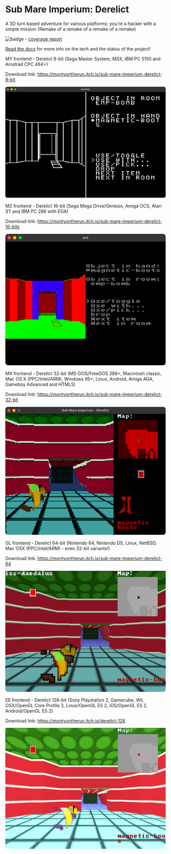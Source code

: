 # Sub Mare Imperium: Derelict
A 3D turn based adventure for various platforms; you're a hacker with a simple mission (Remake of a remake of a remake of a remake)

![badge](https://github.com/TheFakeMontyOnTheRun/space-trashman-blues/actions/workflows/run-unit-tests.yml/badge.svg) - [coverage report](https://thefakemontyontherun.github.io/space-trashman-blues/coverage/index.html)

[Read the docs](https://thefakemontyontherun.github.io/space-trashman-blues/) for more info on the tech and the status of the project!

MY frontend - Derelict 8-bit (Sega Master System, MSX, IBM PC 5150 and Amstrad CPC 464+)

Download link: https://montyontherun.itch.io/sub-mare-imperium-derelict-8-bit

![ ](derelict8.png)

MZ frontend - Derelict 16-bit (Sega Mega Drive/Genesis, Amiga OCS, Atari ST and IBM PC 286 with EGA)

Download link: https://montyontherun.itch.io/sub-mare-imperium-derelict-16-bits

![ ](derelict16.png)

MX frontend - Derelict 32-bit (MS-DOS/FreeDOS 386+, Macintosh classic, Mac OS X (PPC/Intel/ARM), Windows 95+, Linux, Android, Amiga AGA, Gameboy Advanced and HTML5)

Download link: https://montyontherun.itch.io/sub-mare-imperium-derelict-32-bit

![ ](derelict32.png)

GL frontend - Derelict 64-bit (Nintendo 64, Nintendo DS, Linux, NetBSD, Mac OSX (PPC/Intel/ARM) - even 32-bit variants!)

Download link: https://montyontherun.itch.io/sub-mare-imperium-derelict-64

![ ](derelict64.png)

EE frontend - Derelict 128-bit (Sony Playstation 2, Gamecube, Wii, OSX/OpenGL Core Profile 3, Linux/OpenGL ES 2, iOS/OpenGL ES 2, Android/OpenGL ES 2)

Download link: https://montyontherun.itch.io/derelict-128

![ ](derelict128.png)
